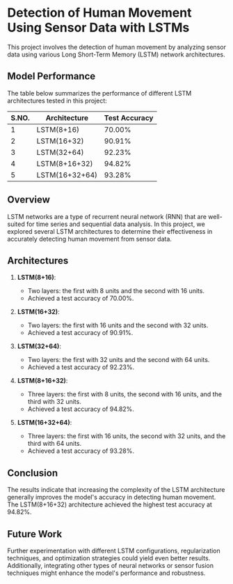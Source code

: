 # Detection of Human Movement Using Sensor Data with LSTMs

This project involves the detection of human movement by analyzing sensor data using various Long Short-Term Memory (LSTM) network architectures.

## Model Performance

The table below summarizes the performance of different LSTM architectures tested in this project:

| S.NO. | Architecture     | Test Accuracy |
|-------|------------------|---------------|
| 1     | LSTM(8+16)       | 70.00%        |
| 2     | LSTM(16+32)      | 90.91%        |
| 3     | LSTM(32+64)      | 92.23%        |
| 4     | LSTM(8+16+32)    | 94.82%        |
| 5     | LSTM(16+32+64)   | 93.28%        |

## Overview

LSTM networks are a type of recurrent neural network (RNN) that are well-suited for time series and sequential data analysis. In this project, we explored several LSTM architectures to determine their effectiveness in accurately detecting human movement from sensor data.

## Architectures

1. **LSTM(8+16)**:
   - Two layers: the first with 8 units and the second with 16 units.
   - Achieved a test accuracy of 70.00%.

2. **LSTM(16+32)**:
   - Two layers: the first with 16 units and the second with 32 units.
   - Achieved a test accuracy of 90.91%.

3. **LSTM(32+64)**:
   - Two layers: the first with 32 units and the second with 64 units.
   - Achieved a test accuracy of 92.23%.

4. **LSTM(8+16+32)**:
   - Three layers: the first with 8 units, the second with 16 units, and the third with 32 units.
   - Achieved a test accuracy of 94.82%.

5. **LSTM(16+32+64)**:
   - Three layers: the first with 16 units, the second with 32 units, and the third with 64 units.
   - Achieved a test accuracy of 93.28%.

## Conclusion

The results indicate that increasing the complexity of the LSTM architecture generally improves the model's accuracy in detecting human movement. The LSTM(8+16+32) architecture achieved the highest test accuracy at 94.82%.

## Future Work

Further experimentation with different LSTM configurations, regularization techniques, and optimization strategies could yield even better results. Additionally, integrating other types of neural networks or sensor fusion techniques might enhance the model's performance and robustness.



